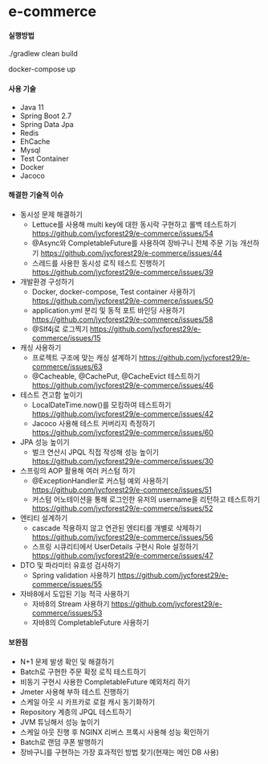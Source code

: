 # e-commerce

#### 실행방법
./gradlew clean build

docker-compose up

#### 사용 기술
- Java 11
- Spring Boot 2.7
- Spring Data Jpa
- Redis
- EhCache
- Mysql
- Test Container
- Docker
- Jacoco

#### 해결한 기술적 이슈

- 동시성 문제 해결하기
  - Lettuce를 사용해 multi key에 대한 동시락 구현하고 롤백 테스트하기 https://github.com/jycforest29/e-commerce/issues/54
  - @Async와 CompletableFuture를 사용하여 장바구니 전체 주문 기능 개선하기 https://github.com/jycforest29/e-commerce/issues/44
  - 스레드를 사용한 동시성 로직 테스트 진행하기 https://github.com/jycforest29/e-commerce/issues/39
- 개발환경 구성하기
  - Docker, docker-compose, Test container 사용하기 https://github.com/jycforest29/e-commerce/issues/50
  - application.yml 분리 및 동적 포트 바인딩 사용하기 https://github.com/jycforest29/e-commerce/issues/58
  - @Slf4j로 로그찍기 https://github.com/jycforest29/e-commerce/issues/15
- 캐싱 사용하기
  - 프로젝트 구조에 맞는 캐싱 설계하기 https://github.com/jycforest29/e-commerce/issues/63
  - @Cacheable, @CachePut, @CacheEvict 테스트하기 https://github.com/jycforest29/e-commerce/issues/46
- 테스트 견고함 높이기
  - LocalDateTime.now()를 모킹하여 테스트하기 https://github.com/jycforest29/e-commerce/issues/42
  - Jacoco 사용해 테스트 커버리지 측정하기 https://github.com/jycforest29/e-commerce/issues/60
- JPA 성능 높이기
  - 벌크 연산시 JPQL 직접 작성해 성능 높이기 https://github.com/jycforest29/e-commerce/issues/30
- 스프링의 AOP 활용해 여러 커스텀 하기 
  - @ExceptionHandler로 커스텀 예외 사용하기 https://github.com/jycforest29/e-commerce/issues/51
  - 커스텀 어노테이션을 통해 로그인한 유저의 username을 리턴하고 테스트하기 https://github.com/jycforest29/e-commerce/issues/52
- 엔티티 설계하기
  - cascade 적용하지 않고 연관된 엔티티를 개별로 삭제하기 https://github.com/jycforest29/e-commerce/issues/56
  - 스프링 시큐리티에서 UserDetails 구현시 Role 설정하기 https://github.com/jycforest29/e-commerce/issues/47
- DTO 및 파라미터 유효성 검사하기 
  - Spring validation 사용하기 https://github.com/jycforest29/e-commerce/issues/55 
- 자바8에서 도입된 기능 적극 사용하기
  - 자바8의 Stream 사용하기 https://github.com/jycforest29/e-commerce/issues/53 
  - 자바8의 CompletableFuture 사용하기

#### 보완점
- N+1 문제 발생 확인 및 해결하기
- Batch로 구현한 주문 확정 로직 테스트하기
- 비동기 구현시 사용한 CompletableFuture 예외처리 하기
- Jmeter 사용해 부하 테스트 진행하기
- 스케일 아웃 시 카프카로 로컬 캐시 동기화하기
- Repository 계층의 JPQL 테스트하기
- JVM 튜닝해서 성능 높이기
- 스케일 아웃 진행 후 NGINX 리버스 프록시 사용해 성능 확인하기
- Batch로 랜덤 쿠폰 발행하기 
- 장바구니를 구현하는 가장 효과적인 방법 찾기(현재는 메인 DB 사용)